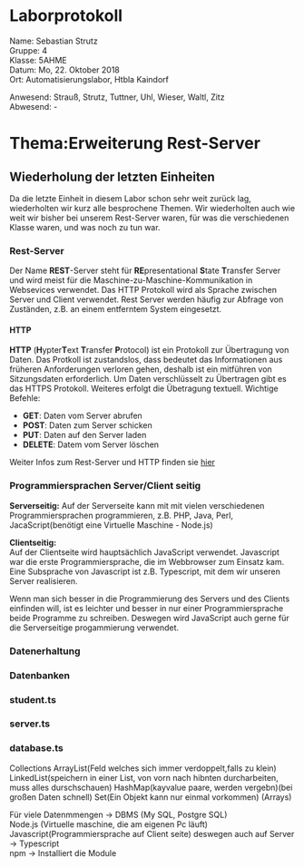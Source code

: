 # Laborprotokoll  
Name: Sebastian Strutz  
Gruppe: 4  
Klasse: 5AHME  
Datum: Mo, 22. Oktober 2018  
Ort: Automatisierungslabor, Htbla Kaindorf  

Anwesend: Strauß, Strutz, Tuttner, Uhl, Wieser, Waltl, Zitz  
Abwesend: -

# Thema:Erweiterung Rest-Server  

## Wiederholung der letzten Einheiten  
Da die letzte Einheit in diesem Labor schon sehr weit zurück lag, wiederholten wir kurz alle besprochene Themen. Wir wiederholten auch wie weit wir bisher bei unserem Rest-Server waren, für was die verschiedenen Klasse waren, und was noch zu tun war.  

### Rest-Server  
Der Name **REST**-Server steht für **RE**presentational **S**tate **T**ransfer Server und wird meist für die Maschine-zu-Maschine-Kommunikation in Websevices verwendet. Das HTTP Protokoll wird als Sprache zwischen Server und Client verwendet. Rest Server werden häufig zur Abfrage von Zuständen, z.B. an einem entferntem System eingesetzt.  
  
#### HTTP 
**HTTP** (**H**ypter**T**ext **T**ransfer **P**rotocol) ist ein Protokoll zur Übertragung von Daten. Das Protkoll ist zustandslos, dass bedeutet das Informationen aus früheren Anforderungen verloren gehen, deshalb ist ein mitführen von Sitzungsdaten erforderlich. Um Daten verschlüsselt zu Übertragen gibt es das HTTPS Protokoll. Weiteres erfolgt die Übetragung textuell. 
Wichtige Befehle:  
* **GET**:     Daten vom Server abrufen    
* **POST**:    Daten zum Server schicken   
* **PUT**:     Daten auf den Server laden  
* **DELETE**:  Datem vom Server löschen   

Weiter Infos zum Rest-Server und HTTP finden sie [hier](https://github.com/HTLMechatronics/m14-la1-sx/blob/strsem13/strsem13/protokoll_g4_strsem13_2018-10-15.md)  

### Programmiersprachen Server/Client seitig  
**Serverseitig:**
Auf der Serverseite kann mit mit vielen verschiedenen Programmiersprachen programmieren, z.B. PHP, Java, Perl, JacaScript(benötigt eine Virtuelle Maschine - Node.js)  

**Clientseitig:**  
Auf der Clientseite wird hauptsächlich JavaScript verwendet. Javascript war die erste Programmiersprache, die im Webbrowser zum Einsatz kam. Eine Subsprache von Javascript ist z.B. Typescript, mit dem wir unseren Server realisieren.  

Wenn man sich besser in die Programmierung des Servers und des Clients einfinden will, ist es leichter und besser in nur einer Programmiersprache beide Programme zu schreiben. Deswegen wird JavaScript auch gerne für die Serverseitige progammierung verwendet.  

### Datenerhaltung 
### Datenbanken  
### student.ts  
### server.ts  
### database.ts  
Collections 
ArrayList(Feld welches sich immer verdoppelt,falls zu klein) 
LinkedList(speichern in einer List, von vorn nach hibnten durcharbeiten, muss alles durschschauen)
HashMap(kayvalue paare, werden vergebn)(bei großen Daten schnell) 
Set(Ein Objekt kann nur einmal vorkommen)
(Arrays)   

Für viele Datenmmengen -> DBMS (My SQL, Postgre SQL)  
Node.js  (Virtuelle maschine, die am eigenen Pc läuft)  
Javascript(Programmiersprache auf Client seite)
deswegen auch auf Server -> Typescript  
npm -> Installiert die Module  
